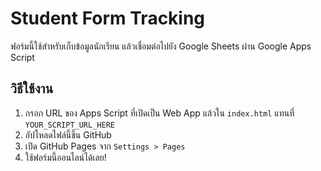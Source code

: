 # Student Form Tracking

ฟอร์มนี้ใช้สำหรับเก็บข้อมูลนักเรียน แล้วเชื่อมต่อไปยัง Google Sheets ผ่าน Google Apps Script

## วิธีใช้งาน

1. กรอก URL ของ Apps Script ที่เปิดเป็น Web App แล้วใน `index.html` แทนที่ `YOUR_SCRIPT_URL_HERE`
2. อัปโหลดไฟล์นี้ขึ้น GitHub
3. เปิด GitHub Pages จาก `Settings > Pages`
4. ใช้ฟอร์มนี้ออนไลน์ได้เลย!
